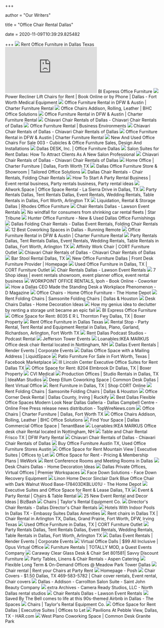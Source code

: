 +++
        
author = "Our Writers"
        
title = "Office Chair Rental Dallas"
        
date = 2020-11-09T10:39:29.825482
        
+++
[ ![](https://cdn10.bigcommerce.com/s-8m3z6w215z/product_images/uploaded_images/rent-office-furniture2.jpg)](https://cdn10.bigcommerce.com/s-8m3z6w215z/product_images/uploaded_images/rent-office-furniture2.jpg) Rent Office Furniture in Dallas Texas
[ ![](https://www.biexpress.com/wp-content/themes/Nomad/timthumb.php?src=/wp-content/uploads/2013/05/videocover.png&h=200&w=330&zc=1)](https://www.biexpress.com/wp-content/themes/Nomad/timthumb.php?src=/wp-content/uploads/2013/05/videocover.png&h=200&w=330&zc=1) BI Express Office Furniture
[ ![](https://atozwheelchairs.com/pub/media/wysiwyg/alothemes/rental_lift_chair.jpg)](https://atozwheelchairs.com/pub/media/wysiwyg/alothemes/rental_lift_chair.jpg) Power Recliner Lift Chairs for Rent | Book Online or by Phone | Dallas -  Fort Worth Medical Equipment
[ ![](https://charterfurniturerental.com/images/office-executive-conference.jpg)](https://charterfurniturerental.com/images/office-executive-conference.jpg) Office Furniture Rental in DFW & Austin | Charter Furniture Rental
[ ![](https://bhcos.com/wp-content/uploads/2019/05/buffalo_office_chairs-227x300.jpg)](https://bhcos.com/wp-content/uploads/2019/05/buffalo_office_chairs-227x300.jpg) Office Chairs Addison, Rolling, Leather | BHC Office Solutions
[ ![](https://charterfurniturerental.com/images/office-round-conference.jpg)](https://charterfurniturerental.com/images/office-round-conference.jpg) Office Furniture Rental in DFW & Austin | Charter Furniture Rental
[ ![](http://www.chiavarichairrentalsdallas.com/uploads/7/7/2/2/7722114/9346542_orig.jpg)](http://www.chiavarichairrentalsdallas.com/uploads/7/7/2/2/7722114/9346542_orig.jpg) Chiavari Chair Rentals of Dallas - Chiavari Chair Rentals of Dallas
[ ![](https://www.beinstall.com/wp-content/uploads/2018/10/office-furniture-rental.jpg)](https://www.beinstall.com/wp-content/uploads/2018/10/office-furniture-rental.jpg) Office Furniture Rental | Business Environments
[ ![](http://www.chiavarichairrentalsdallas.com/uploads/7/7/2/2/7722114/x-back-chair-with-cushion_1_orig.jpg)](http://www.chiavarichairrentalsdallas.com/uploads/7/7/2/2/7722114/x-back-chair-with-cushion_1_orig.jpg) Chiavari Chair Rentals of Dallas - Chiavari Chair Rentals of Dallas
[ ![](https://charterfurniturerental.com/images/office-executive.jpg)](https://charterfurniturerental.com/images/office-executive.jpg) Office Furniture Rental in DFW & Austin | Charter Furniture Rental
[ ![](https://cubiture.com/wp-content/uploads/2019/09/New-And-Used-Office-Chairs.jpg)](https://cubiture.com/wp-content/uploads/2019/09/New-And-Used-Office-Chairs.jpg) New And Used Office Chairs For Sale 003 - Cubicles & Office Furniture  Sales, Design And Installations
[ ![](https://www.dallasdesk.com/media/wysiwyg/dallasdesk/slideshow/1920x600-dallas-desk-evolve.jpg)](https://www.dallasdesk.com/media/wysiwyg/dallasdesk/slideshow/1920x600-dallas-desk-evolve.jpg) Dallas DESK, Inc. | Office Furniture Dallas
[ ![](https://dta0yqvfnusiq.cloudfront.net/matti81277790/2019/04/salonstudio-5ca245b1f38c0-1200x628.jpg)](https://dta0yqvfnusiq.cloudfront.net/matti81277790/2019/04/salonstudio-5ca245b1f38c0-1200x628.jpg) Salon Suites for Rent Dallas: How To Attract Clients As A New Salon  Professional
[ ![](http://www.chiavarichairrentalsdallas.com/uploads/7/7/2/2/7722114/gold-louis-pops-at-head-table_orig.jpg)](http://www.chiavarichairrentalsdallas.com/uploads/7/7/2/2/7722114/gold-louis-pops-at-head-table_orig.jpg) Chiavari Chair Rentals of Dallas - Chiavari Chair Rentals of Dallas
[ ![](https://furniturebycharter.com/images/categorypages/homeoffice/home-office-chairs.jpg)](https://furniturebycharter.com/images/categorypages/homeoffice/home-office-chairs.jpg) Home Office | Charter Furniture | Dallas, Forth Worth TX
[ ![](https://monarchofficefurniture.com/wp-content/uploads/2019/02/monarch-office-furniture-casegoods.jpg)](https://monarchofficefurniture.com/wp-content/uploads/2019/02/monarch-office-furniture-casegoods.jpg) Dallas Office Furniture Store & Showroom | Tailored Office Solutions
[ ![](https://secureservercdn.net/166.62.110.232/m2a.e75.myftpupload.com/wp-content/uploads/2018/09/Dallas-Chair-Rentals.jpg)](https://secureservercdn.net/166.62.110.232/m2a.e75.myftpupload.com/wp-content/uploads/2018/09/Dallas-Chair-Rentals.jpg) Dallas Chair Rentals - Chair Rentals, Folding Chair Rentals
[ ![](https://i.pinimg.com/originals/08/37/06/083706924771267fc07b48fb9e7e3c75.jpg)](https://i.pinimg.com/originals/08/37/06/083706924771267fc07b48fb9e7e3c75.jpg) How To Start A Party Rental Business | Event rental business, Party rentals  business, Party rental ideas
[ ![](https://ik.imagekit.io/allwork/tr:f-auto/003d9fcb-cf13-5d28-a9c4-595e83e41012/43748/43748-320548.jpg)](https://ik.imagekit.io/allwork/tr:f-auto/003d9fcb-cf13-5d28-a9c4-595e83e41012/43748/43748-320548.jpg) Allwork.Space | Office Space Rental - La Sierra Drive in Dallas, TX
[ ![](https://www.tenttablechair.com/images/featured-chairs.jpg)](https://www.tenttablechair.com/images/featured-chairs.jpg) Party Rentals Dallas, Tent Rentals Dallas, Event Rentals, Wedding Rentals,  Table Rentals in Dallas, Fort Worth, Arlington TX
[ ![](http://www.rhodesop.com/wp-content/uploads/2019/07/Office-Furniture-Services-Dallas-TX-350x223.jpg)](http://www.rhodesop.com/wp-content/uploads/2019/07/Office-Furniture-Services-Dallas-TX-350x223.jpg) Liquidation, Rental & Storage Dallas | Rhodes Office Furniture
[ ![](https://lawsoneventrentals.com/wp-content/uploads/2020/04/sophia-ghost-chair-with-arms-e1587608706836.png)](https://lawsoneventrentals.com/wp-content/uploads/2020/04/sophia-ghost-chair-with-arms-e1587608706836.png) Chair Rentals Dallas - Lawson Event Rentals
[ ![](http://stmedia.startribune.com/images/VIRUS_OUTBREAK_TEXAS_TRAVEL_59217805.JPG)](http://stmedia.startribune.com/images/VIRUS_OUTBREAK_TEXAS_TRAVEL_59217805.JPG) No windfall for consumers from shrinking car rental fleets | Star Tribune
[ ![](http://www.hunterofficeus.com/wp-content/uploads/2013/02/Granite-Top-Conference-Table2.jpg)](http://www.hunterofficeus.com/wp-content/uploads/2013/02/Granite-Top-Conference-Table2.jpg) Hunter Office Furniture - New & Used Dallas Office Furnishings
[ ![](https://dallaseventrentals.com/wp-content/uploads/2018/09/FruitWood-Garden-Folding-Chair-Rentals-in-Dallas-Tx.jpg)](https://dallaseventrentals.com/wp-content/uploads/2018/09/FruitWood-Garden-Folding-Chair-Rentals-in-Dallas-Tx.jpg) Dallas Folding Chair Rentals - Dallas Event Rentals, Folding Chair Rentals
[ ![](https://runningremote.com/wp-content/uploads/2020/01/headspace-coworking-space-dallas.png)](https://runningremote.com/wp-content/uploads/2020/01/headspace-coworking-space-dallas.png) 12 Best Coworking Spaces in Dallas - Running Remote
[ ![](https://charterfurniturerental.com/images/office-executive-conference-large.jpg)](https://charterfurniturerental.com/images/office-executive-conference-large.jpg) Office Furniture Rental in DFW & Austin | Charter Furniture Rental
[ ![](https://www.tenttablechair.com/images/featured-tables.jpg)](https://www.tenttablechair.com/images/featured-tables.jpg) Party Rentals Dallas, Tent Rentals Dallas, Event Rentals, Wedding Rentals,  Table Rentals in Dallas, Fort Worth, Arlington TX
[ ![](https://cdn.cortmarketingresources.com/assets/7bd33a9c3adc7e3b1ab21794f4a9a63f?w=600&s=f8d6c645ed76f415547fcce341b11d35)](https://cdn.cortmarketingresources.com/assets/7bd33a9c3adc7e3b1ab21794f4a9a63f?w=600&s=f8d6c645ed76f415547fcce341b11d35) Affinity Work Chair | CORT Furniture Outlet
[ ![](http://www.chiavarichairrentalsdallas.com/uploads/7/7/2/2/7722114/alexa-dining-chair.jpg)](http://www.chiavarichairrentalsdallas.com/uploads/7/7/2/2/7722114/alexa-dining-chair.jpg) Chiavari Chair Rentals of Dallas - Chiavari Chair Rentals of Dallas
[ ![](https://www.shagcarpetprops.com/v/vspfiles/photos/11615-2.png?v-cache=1591700628)](https://www.shagcarpetprops.com/v/vspfiles/photos/11615-2.png?v-cache=1591700628) Bar Stool Rental Dallas, TX
[ ![](https://www.frontdeskdallas.com/wp-content/uploads/2020/01/Home-Page-Banner-01-27-2020-02.png)](https://www.frontdeskdallas.com/wp-content/uploads/2020/01/Home-Page-Banner-01-27-2020-02.png) New Office Furniture Dallas | Front Desk Furniture Provider | Homepage
[ ![](https://file-optimizer.s3.amazonaws.com/cort-clearance/tag/tag-office-hero.jpg)](https://file-optimizer.s3.amazonaws.com/cort-clearance/tag/tag-office-hero.jpg) Used Office Furniture in Dallas, TX | CORT Furniture Outlet
[ ![](https://lawsoneventrentals.com/wp-content/uploads/2017/08/ghost-chair.jpg)](https://lawsoneventrentals.com/wp-content/uploads/2017/08/ghost-chair.jpg) Chair Rentals Dallas - Lawson Event Rentals
[ ![](https://i.pinimg.com/236x/d2/f4/55/d2f4550e9e7a99f9a7bfd99b827a3718--linen-rentals-showroom-ideas.jpg)](https://i.pinimg.com/236x/d2/f4/55/d2f4550e9e7a99f9a7bfd99b827a3718--linen-rentals-showroom-ideas.jpg) 7 Shop ideas | event rentals showroom, event planner office, event rental  business
[ ![](https://coworker.imgix.net/photos/malaysia/ipoh/workpoint-office-rentals/main-1558011578.jpg)](https://coworker.imgix.net/photos/malaysia/ipoh/workpoint-office-rentals/main-1558011578.jpg) WORKPOINT OFFICE RENTALS, Ipoh - Book Online - Coworker
[ ![](https://assets.dmagstatic.com/wp-content/uploads/2017/09/varidesk-jason-mccann-1024x683.jpg)](https://assets.dmagstatic.com/wp-content/uploads/2017/09/varidesk-jason-mccann-1024x683.jpg) How a Dallas CEO Made the Standing Desk a Workplace Phenomenon - D Magazine
[ ![](https://images.homedepot-static.com/productImages/11f6993d-5844-4f56-9be3-6124ea45fdd6/svn/walnut-brown-linon-home-decor-office-chairs-178403nat01u-64_400.jpg)](https://images.homedepot-static.com/productImages/11f6993d-5844-4f56-9be3-6124ea45fdd6/svn/walnut-brown-linon-home-decor-office-chairs-178403nat01u-64_400.jpg) Office Chairs - Home Office Furniture - The Home Depot
[ ![](https://alexandertent.com/wp-content/uploads/2018/03/samsonite-brown-chair-1024x1024.jpg)](https://alexandertent.com/wp-content/uploads/2018/03/samsonite-brown-chair-1024x1024.jpg) Rent Folding Chairs | Samsonite Folding Chairs | Dallas & Houston
[ ![](http://3.bp.blogspot.com/-8Q9e4-vQt5U/Twrd33W4d1I/AAAAAAAAAAM/ssXtX1nWngE/s1600/Dallas+Cowboys+Leather+Office+Chair.jpg)](http://3.bp.blogspot.com/-8Q9e4-vQt5U/Twrd33W4d1I/AAAAAAAAAAM/ssXtX1nWngE/s1600/Dallas+Cowboys+Leather+Office+Chair.jpg) Desk Chairs Dallas - Home Decoration Ideas
[ ![](https://dmn-dallas-news-prod.cdn.arcpublishing.com/resizer/Lr9wdja_JaWJTNASXLc2pqSdOdA=/1660x934/smart/filters:no_upscale()/arc-anglerfish-arc2-prod-dmn.s3.amazonaws.com/public/33EL4OIZAA5L5RXF6MDTMIOPCM.jpg)](https://dmn-dallas-news-prod.cdn.arcpublishing.com/resizer/Lr9wdja_JaWJTNASXLc2pqSdOdA=/1660x934/smart/filters:no_upscale()/arc-anglerfish-arc2-prod-dmn.s3.amazonaws.com/public/33EL4OIZAA5L5RXF6MDTMIOPCM.jpg) How my genius idea to declutter by renting a storage unit became an epic  fail
[ ![](https://www.biexpress.com/wp-content/uploads/2013/02/workstations.jpg)](https://www.biexpress.com/wp-content/uploads/2013/02/workstations.jpg) BI Express Office Furniture
[ ![](https://www.boxerproperty.com/PropertyImages/Property_53/fullsize/10-8035-E.-R.L.-Thornton-FwyDallasTX75228-Office-8035_md1.jpg)](https://www.boxerproperty.com/PropertyImages/Property_53/fullsize/10-8035-E.-R.L.-Thornton-FwyDallasTX75228-Office-8035_md1.jpg) Office Space for Rent: 8035 E R L Thornton Fwy Dallas, TX | Boxer Property
[ ![](https://cdn10.bigcommerce.com/s-8m3z6w215z/products/4703/images/8305/b1400__88535.1565109612.200.200.jpg?c=2)](https://cdn10.bigcommerce.com/s-8m3z6w215z/products/4703/images/8305/b1400__88535.1565109612.200.200.jpg?c=2) Rent Office Furniture in Dallas Texas
[ ![](https://www.rentalstops.com/slideshow/slide-party-2.jpg)](https://www.rentalstops.com/slideshow/slide-party-2.jpg) Rental Stop - Party Rental, Tent Rental and Equipment Rental in Dallas,  Plano, Garland, Richardson, Arlington, Fort Worth TX
[ ![](https://user-assets.sharetribe.com/images/listing_images/images/3273583/medium/a555c3f5-6439-4def-9995-bc5983df7d1b.jpeg?1602853710)](https://user-assets.sharetribe.com/images/listing_images/images/3273583/medium/a555c3f5-6439-4def-9995-bc5983df7d1b.jpeg?1602853710) Rent Dallas Podcast Studios - Podcast Rental
[ ![](https://images.squarespace-cdn.com/content/v1/555a35a2e4b003aeea365fa6/1432585944553-ACD2VVSB1PPJ39450GCD/ke17ZwdGBToddI8pDm48kLkXF2pIyv_F2eUT9F60jBl7gQa3H78H3Y0txjaiv_0fDoOvxcdMmMKkDsyUqMSsMWxHk725yiiHCCLfrh8O1z4YTzHvnKhyp6Da-NYroOW3ZGjoBKy3azqku80C789l0iyqMbMesKd95J-X4EagrgU9L3Sa3U8cogeb0tjXbfawd0urKshkc5MgdBeJmALQKw/084.jpg?format=2500w)](https://images.squarespace-cdn.com/content/v1/555a35a2e4b003aeea365fa6/1432585944553-ACD2VVSB1PPJ39450GCD/ke17ZwdGBToddI8pDm48kLkXF2pIyv_F2eUT9F60jBl7gQa3H78H3Y0txjaiv_0fDoOvxcdMmMKkDsyUqMSsMWxHk725yiiHCCLfrh8O1z4YTzHvnKhyp6Da-NYroOW3ZGjoBKy3azqku80C789l0iyqMbMesKd95J-X4EagrgU9L3Sa3U8cogeb0tjXbfawd0urKshkc5MgdBeJmALQKw/084.jpg?format=2500w) Jefferson Tower Events
[ ![](https://vendeze-production.s3.amazonaws.com/uploads/photo/2678/original/DSCN6935.JPG)](https://vendeze-production.s3.amazonaws.com/uploads/photo/2678/original/DSCN6935.JPG) Loanables:IKEA MARKUS Office desk chair Rental located in Nottingham, NH
[ ![](https://static.showit.co/800/iEOXg_U6TxWGWD_795G5QQ/84353/office-may2020-36.jpg)](https://static.showit.co/800/iEOXg_U6TxWGWD_795G5QQ/84353/office-may2020-36.jpg) Dallas Event Rentals | Render Events | Corporate Events
[ ![](https://picture.liquidspace.com/Index?emptyImageUrl=https:%2F%2Fcontent.liquidspace.com%2FImages%2Fliquid-holder.jpg%3Fv%3Dff1a777e91&etag=9Ncw5%2F5BFbY1OerPzkPTTQ%3D%3D&crop=true&aux=08Cos0LIDBLpoVN5QTMXdp7appod%2FUOA%2BgfHNRk5WYekL1cSsItIw3Zxbz747eVapc2t%2B9AGfqFKjbw9AeoekA%3D%3D)](https://picture.liquidspace.com/Index?emptyImageUrl=https:%2F%2Fcontent.liquidspace.com%2FImages%2Fliquid-holder.jpg%3Fv%3Dff1a777e91&etag=9Ncw5%2F5BFbY1OerPzkPTTQ%3D%3D&crop=true&aux=08Cos0LIDBLpoVN5QTMXdp7appod%2FUOA%2BgfHNRk5WYekL1cSsItIw3Zxbz747eVapc2t%2B9AGfqFKjbw9AeoekA%3D%3D) Dallas Office Space with a Mailing Address | LiquidSpace
[ ![](https://lookaside.fbsbx.com/lookaside/crawler/media/?media_id=4511473808924718)](https://lookaside.fbsbx.com/lookaside/crawler/media/?media_id=4511473808924718) Patio Furniture For Sale in Fort Worth, Texas | Facebook Marketplace
[ ![](https://offices.net/officeimages/1040_Small5.jpg)](https://offices.net/officeimages/1040_Small5.jpg) III Lincoln Center Executive Office Suites for Rent Dallas TX
[ ![](https://www.boxerproperty.com/PropertyImages/Property_52/fullsize/11-8204-Elmbrook-DrDallasTX75247-Office-8204_md2.jpg)](https://www.boxerproperty.com/PropertyImages/Property_52/fullsize/11-8204-Elmbrook-DrDallasTX75247-Office-8204_md2.jpg) Office Space for Rent: 8204 Elmbrook Dr Dallas, TX | Boxer Property
[ ![](https://cdn11.bigcommerce.com/s-qxi0kgyj5y/images/stencil/500x659/products/113/381/PR761_Lifted_Shiitake__93002.1601093775.jpg?c=1)](https://cdn11.bigcommerce.com/s-qxi0kgyj5y/images/stencil/500x659/products/113/381/PR761_Lifted_Shiitake__93002.1601093775.jpg?c=1) CVI Medical
[ ![](https://ideamanstudios.com/wp-content/uploads/2020/04/Production-Office-5-600.jpg)](https://ideamanstudios.com/wp-content/uploads/2020/04/Production-Office-5-600.jpg) Production Offices | Studio Rentals in Dallas, TX | IdeaMan Studios
[ ![](https://thecommondesk.com/wp-content/uploads/2019/06/CM-Deep-Ellum-12122018-3-1200x800.jpg)](https://thecommondesk.com/wp-content/uploads/2019/06/CM-Deep-Ellum-12122018-3-1200x800.jpg) Deep Ellum Coworking Space | Common Desk Dallas | Rent Virtual Office
[ ![](https://file-optimizer.s3.amazonaws.com/cort-furniture-rental/cort-furniture-rental.svg)](https://file-optimizer.s3.amazonaws.com/cort-furniture-rental/cort-furniture-rental.svg) Rent Furniture in Dallas, TX | Shop CORT Online
[ ![](https://alexandertent.com/wp-content/uploads/2018/03/black-folding-chairs-rental-dallas-houston.jpg)](https://alexandertent.com/wp-content/uploads/2018/03/black-folding-chairs-rental-dallas-houston.jpg) Rent Folding Chairs | Samsonite Folding Chairs | Dallas & Houston
[ ![](https://s3.us-east-2.amazonaws.com/ruckifylive/public_regen/d26a52d0-dd98-11ea-9143-6df8ffd90d46/e8cf7e60-de65-11ea-99d4-dd3c8249fe1e/e8d76aa0-de65-11ea-8f84-659f43d2d9bb_400x400.jpg)](https://s3.us-east-2.amazonaws.com/ruckifylive/public_regen/d26a52d0-dd98-11ea-9143-6df8ffd90d46/e8cf7e60-de65-11ea-99d4-dd3c8249fe1e/e8d76aa0-de65-11ea-8f84-659f43d2d9bb_400x400.jpg) Office Corner Desk Rental | Dallas County, Irving | Ruckify
[ ![](https://news.topwirenews.com/wp-content/uploads/2020/07/Big_Office_Space_and_Amenities_for_Small_Office_Price.jpg)](https://news.topwirenews.com/wp-content/uploads/2020/07/Big_Office_Space_and_Amenities_for_Small_Office_Price.jpg) Best Dallas Flexible Office Spaces Modern Look Near Dallas Galleria - Dallas  Campbell Centre - Online Free Press release news distribution -  TopWireNews.com
[ ![](https://furniturebycharter.com/images/products/540%20GREY.jpg)](https://furniturebycharter.com/images/products/540%20GREY.jpg) Office Chairs | Charter Furniture | Dallas, Fort Worth TX
[ ![](https://www.furniturefinders.com/dboffice/files/small/49999.jpg)](https://www.furniturefinders.com/dboffice/files/small/49999.jpg) Office Chairs Addison, Rolling, Leather | BHC Office Solutions
[ ![](https://www.tenantbase.com/static/img/neighborhoods/office-space/image_3.jpg)](https://www.tenantbase.com/static/img/neighborhoods/office-space/image_3.jpg) Find Your Space | Dallas Commercial Office Space | TenantBase
[ ![](https://vendeze-production.s3.amazonaws.com/uploads/photo/2678/original/DSCN6944.JPG)](https://vendeze-production.s3.amazonaws.com/uploads/photo/2678/original/DSCN6944.JPG) Loanables:IKEA MARKUS Office desk chair Rental located in Nottingham, NH
[ ![](https://files.sysers.com/cp/upload/dfwpr/gallery/full/plasticchair.png)](https://files.sysers.com/cp/upload/dfwpr/gallery/full/plasticchair.png) Table and Chair Rental Frisco TX | DFW Party Rental
[ ![](http://www.chiavarichairrentalsdallas.com/uploads/7/7/2/2/7722114/champagne-chiavari-chairs.jpg)](http://www.chiavarichairrentalsdallas.com/uploads/7/7/2/2/7722114/champagne-chiavari-chairs.jpg) Chiavari Chair Rentals of Dallas - Chiavari Chair Rentals of Dallas
[ ![](https://smartbuydesk.com/wp-content/uploads/2019/11/pr-anj-s13mbvsblk-02-300x300.jpg)](https://smartbuydesk.com/wp-content/uploads/2019/11/pr-anj-s13mbvsblk-02-300x300.jpg) Buy Office Furniture Austin TX, Used Office Furniture Stores Austin
[ ![](https://content.instantoffices.com/Prod/images/centres/original/1319/1319-SmallConfRoom.jpg)](https://content.instantoffices.com/Prod/images/centres/original/1319/1319-SmallConfRoom.jpg) Office Space for Rent Mountain View | Executive Suites | Offices to Let
[ ![](https://ctfassets.imgix.net/6vy33zo2mgy3/4kkwV0B6mWMMmBxjcpMPHw/6144915a741fa6736c28aa26010fc667/Web_72DPI-20191208_WeWork_101_North_1st_Ave_Phoenix_006.jpg?auto=format%20compress&fit=crop&q=50&w=1000&h=563)](https://ctfassets.imgix.net/6vy33zo2mgy3/4kkwV0B6mWMMmBxjcpMPHw/6144915a741fa6736c28aa26010fc667/Web_72DPI-20191208_WeWork_101_North_1st_Ave_Phoenix_006.jpg?auto=format%20compress&fit=crop&q=50&w=1000&h=563) Office Space for Rent - Pricing & Membership Plans | WeWork
[ ![](https://picture.liquidspace.com/Index?emptyImageUrl=https:%2F%2Fcontent.liquidspace.com%2FImages%2Fliquid-holder.jpg%3Fv%3Dff1a777e91&etag=79xuwBbfQg3Abam%2Fcc6ECQ%3D%3D&crop=true&aux=ibqWfR34%2BFuyxZqddAaQ5f69GkJbAvvIp%2B5OKjvuVxyPf1vAnFbvsJPdbaoi0zJtnWq2qSxX6DgHAa%2FGjmlBRQ%3D%3D)](https://picture.liquidspace.com/Index?emptyImageUrl=https:%2F%2Fcontent.liquidspace.com%2FImages%2Fliquid-holder.jpg%3Fv%3Dff1a777e91&etag=79xuwBbfQg3Abam%2Fcc6ECQ%3D%3D&crop=true&aux=ibqWfR34%2BFuyxZqddAaQ5f69GkJbAvvIp%2B5OKjvuVxyPf1vAnFbvsJPdbaoi0zJtnWq2qSxX6DgHAa%2FGjmlBRQ%3D%3D) Rent Conference Rooms and Meeting Rooms in Dallas
[ ![](https://lh3.googleusercontent.com/proxy/2_XJLDlKF7k48ukHpSBOecTLDr1bPHJKLhD63KGZP8_unY6pLYnYFWEIJUCwUf5HADPXHrw1VyEDnSr4PvTaOSoWYvx6loPK5rP7TZannVUsL4W_aWSoW1tnkVG9YRtI1Ehy=s0-d)](https://lh3.googleusercontent.com/proxy/2_XJLDlKF7k48ukHpSBOecTLDr1bPHJKLhD63KGZP8_unY6pLYnYFWEIJUCwUf5HADPXHrw1VyEDnSr4PvTaOSoWYvx6loPK5rP7TZannVUsL4W_aWSoW1tnkVG9YRtI1Ehy=s0-d) Desk Chairs Dallas - Home Decoration Ideas
[ ![](https://www.premierworkspaces.com/hs-fs/hubfs/TCV-3.jpg?width=650&name=TCV-3.jpg)](https://www.premierworkspaces.com/hs-fs/hubfs/TCV-3.jpg?width=650&name=TCV-3.jpg) Dallas Private Offices, Virtual Offices | Premier Workspaces
[ ![](http://www.facedownsolutions.com/images/rental_package.jpg)](http://www.facedownsolutions.com/images/rental_package.jpg) Face Down Solutions - Face Down Recovery Equipment
[ ![](https://images.homedepot-static.com/productImages/6d9c4974-5850-42a6-883c-317980cc7b30/svn/sinclair-dark-blue-office-chair-with-dark-walnut-wood-base-linon-home-decor-office-chairs-178403dkblu01u-e1_600.jpg)](https://images.homedepot-static.com/productImages/6d9c4974-5850-42a6-883c-317980cc7b30/svn/sinclair-dark-blue-office-chair-with-dark-walnut-wood-base-linon-home-decor-office-chairs-178403dkblu01u-e1_600.jpg) Linon Home Decor Sinclair Dark Blue Office Chair with Dark Walnut Wood  Base-178403DKBLU01U - The Home Depot
[ ![](http://www.workstylespaces.com/wp-content/uploads/2015/10/office-space-consideration-dallas-e1465249359185.jpg)](http://www.workstylespaces.com/wp-content/uploads/2015/10/office-space-consideration-dallas-e1465249359185.jpg) Executive Suites and Office Space for Rent & Lease Dallas, TX
[ ![](https://www.kellyrentals.org/assets/img/chair.jpg)](https://www.kellyrentals.org/assets/img/chair.jpg) Event & Party Rental | Chairs & Table Rental
[ ![](https://img.bizbash.com/files/base/bizbash/bzb/image/2013/02/black_wayly_chair.png?auto=format&w=720)](https://img.bizbash.com/files/base/bizbash/bzb/image/2013/02/black_wayly_chair.png?auto=format&w=720) 25 New Event Rental and Decor Ideas | BizBash
[ ![](https://taylorsrental.files.wordpress.com/2013/07/crossbackchair.jpg)](https://taylorsrental.files.wordpress.com/2013/07/crossbackchair.jpg) Chairs | Taylor's Rental Equipment Co.
[ ![](https://dallaseventrentals.com/wp-content/uploads/2018/09/Directors-Chair-Rentals.jpg)](https://dallaseventrentals.com/wp-content/uploads/2018/09/Directors-Chair-Rentals.jpg) Director's Chair Rentals - Dallas Director's Chair Rentals
[ ![](https://embassysuites3.hilton.com/resources/main/Property_Photography/EmbassySuites/DALTXES/9619277_wpp_190201_03871_712x342.jpg)](https://embassysuites3.hilton.com/resources/main/Property_Photography/EmbassySuites/DALTXES/9619277_wpp_190201_03871_712x342.jpg) Hotels With Indoor Pools In Dallas TX - Embassy Suites Dallas Amenities
[ ![](https://www.rentalstops.com/itemimages/23593t.jpg)](https://www.rentalstops.com/itemimages/23593t.jpg) Rent chairs in Dallas TX | Chair Rental in Arlington TX, Dallas, Grand  Prairie, Fort Worth, DFW, Irving Texas
[ ![](https://file-optimizer.s3.amazonaws.com/cort-clearance/tag/tag-office-content.jpg)](https://file-optimizer.s3.amazonaws.com/cort-clearance/tag/tag-office-content.jpg) Used Office Furniture in Dallas, TX | CORT Furniture Outlet
[ ![](https://www.tenttablechair.com/slideshow/slide-3.jpg)](https://www.tenttablechair.com/slideshow/slide-3.jpg) Party Rentals Dallas, Tent Rentals Dallas, Event Rentals, Wedding Rentals,  Table Rentals in Dallas, Fort Worth, Arlington TX
[ ![](https://static.showit.co/400/D4GlOMSnQsiTTr8EqzT-JA/84353/beautiful-event-rentals-gray-door-photography81.jpg)](https://static.showit.co/400/D4GlOMSnQsiTTr8EqzT-JA/84353/beautiful-event-rentals-gray-door-photography81.jpg) Dallas Event Rentals | Render Events | Corporate Events
[ ![](https://www.opusvirtualoffices.com/wp-content-mgr/wp-content/uploads/1255-4.Dallas-TX-733x550.jpg)](https://www.opusvirtualoffices.com/wp-content-mgr/wp-content/uploads/1255-4.Dallas-TX-733x550.jpg) Virtual Office Dalls | $99 All Inclusive | Opus Virtual Office
[ ![](https://www.questevents.com/wp-content/uploads/2018/08/Quest-Events-Totally-Mod-Rentals-Session-Seating-Events-Trade-Shows-Style-Tyles-Wall-Column-Rentals.jpeg)](https://www.questevents.com/wp-content/uploads/2018/08/Quest-Events-Totally-Mod-Rentals-Session-Seating-Events-Trade-Shows-Style-Tyles-Wall-Column-Rentals.jpeg) Furniture Rentals | TOTALLY MOD, a Quest Events Company
[ ![](https://cdn2.bigcommerce.com/n-d57o0b/fzl9b4/products/13411/images/57815/801436_WB__60204.1489440525.380.500.JPG?c=2)](https://cdn2.bigcommerce.com/n-d57o0b/fzl9b4/products/13411/images/57815/801436_WB__60204.1489440525.380.500.JPG?c=2) Caraway Clear Glass Desk & Chair Set 801581| Savvy Discount Furniture
[ ![](http://bestdallascatering.com/wp-content/uploads/2012/10/photodune-5493396-table-set-for-wedding-or-another-catered-event-dinner-s-300x200.jpg)](http://bestdallascatering.com/wp-content/uploads/2012/10/photodune-5493396-table-set-for-wedding-or-another-catered-event-dinner-s-300x200.jpg) Party Tables, Linens & Chair Rentals - Aspen Catering
[ ![](https://offices.net/officeimages/10438_Small9.jpg)](https://offices.net/officeimages/10438_Small9.jpg) Flexible Long Term & On-Demand Offices @ Meadow Park Tower Dallas
[ ![](https://www.partyrent.com/sites/default/files/styles/image_450x450/public/products/70251_1.jpg?itok=FFFEpw7R)](https://www.partyrent.com/sites/default/files/styles/image_450x450/public/products/70251_1.jpg?itok=FFFEpw7R) Chair rental | Rent your Chairs at Party Rent
[ ![](https://poshcouturerentals.imgix.net/uploads/images/416732B5-F97C-4C86-A515-372703B78885.jpeg?auto=format&crop=focalpoint&domain=poshcouturerentals.imgix.net&fit=crop&fp-x=0.5&fp-y=0.5&h=630&ixlib=php-2.3.0&q=82&w=1200)](https://poshcouturerentals.imgix.net/uploads/images/416732B5-F97C-4C86-A515-372703B78885.jpeg?auto=format&crop=focalpoint&domain=poshcouturerentals.imgix.net&fit=crop&fp-x=0.5&fp-y=0.5&h=630&ixlib=php-2.3.0&q=82&w=1200) Homepage - Posh
[ ![](https://i.pinimg.com/originals/d3/9b/c3/d39bc35ecc4949302fe258308d78a5db.jpg)](https://i.pinimg.com/originals/d3/9b/c3/d39bc35ecc4949302fe258308d78a5db.jpg) Chair Covers - $1.50 Dallas, TX 469-583-5782 | Chair cover rentals, Event  rental, Chair covers
[ ![](https://nebula.wsimg.com/079f6fc81dae5a5e3e01ae9bae318715?AccessKeyId=A860477F3E8F79A378F6&disposition=0&alloworigin=1)](https://nebula.wsimg.com/079f6fc81dae5a5e3e01ae9bae318715?AccessKeyId=A860477F3E8F79A378F6&disposition=0&alloworigin=1) Dallas - Addison - Carrollton Salon Suite - Saint John Beauty Company
[ ![](https://camerareadystudios.com/wp-content/uploads/2017/08/additionalrooms-2.jpg)](https://camerareadystudios.com/wp-content/uploads/2017/08/additionalrooms-2.jpg) extra Archives - Camera Ready Studios, LLC - North Dallas rental studios
[ ![](https://lawsoneventrentals.com/wp-content/uploads/2020/05/IMG_0990-e1590526342526.jpeg)](https://lawsoneventrentals.com/wp-content/uploads/2020/05/IMG_0990-e1590526342526.jpeg) Chair Rentals Dallas - Lawson Event Rentals
[ ![](https://cdn.thespaces.com/wp-content/uploads/2019/08/The-Slater-Saved-by-The-Bell-Airbnb-rental-Dallas-Texas.jpg)](https://cdn.thespaces.com/wp-content/uploads/2019/08/The-Slater-Saved-by-The-Bell-Airbnb-rental-Dallas-Texas.jpg) Saved By The Bell comes to life at this 90s-themed Airbnb in Dallas - The  Spaces
[ ![](https://taylorsrental.files.wordpress.com/2013/07/louisxv_white.jpg)](https://taylorsrental.files.wordpress.com/2013/07/louisxv_white.jpg) Chairs | Taylor's Rental Equipment Co.
[ ![](https://content.instantoffices.com/sc/Prod/images/centres/1200width/47383/47383-404375.jpg)](https://content.instantoffices.com/sc/Prod/images/centres/1200width/47383/47383-404375.jpg) Office Space for Rent Dallas | Executive Suites | Offices to Let
[ ![](https://pics.harstatic.com/ImageCity/txdl/fmp/5516AP03.jpg)](https://pics.harstatic.com/ImageCity/txdl/fmp/5516AP03.jpg) Pavilions At Pebble View, Dallas, TX - HAR.com
[ ![](https://thecommondesk.com/wp-content/uploads/2019/08/IMG_3253-1200x800.jpg)](https://thecommondesk.com/wp-content/uploads/2019/08/IMG_3253-1200x800.jpg) West Plano Coworking Space | Common Desk Granite Park
